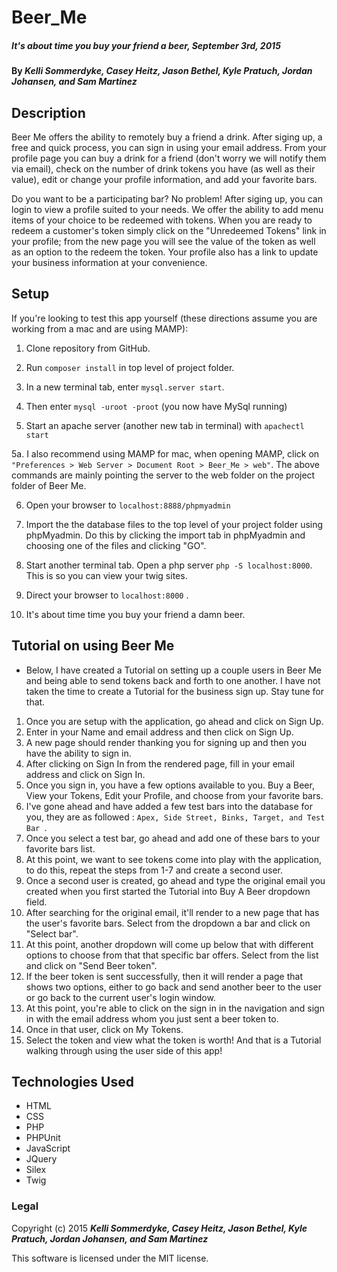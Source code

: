 # Beer_Me

##### It's about time you buy your friend a beer, September 3rd, 2015

#### By _**Kelli Sommerdyke, Casey Heitz, Jason Bethel, Kyle Pratuch, Jordan Johansen, and Sam Martinez**_

## Description

Beer Me offers the ability to remotely buy a friend a drink. After siging up, a free and quick process, you can sign in using your email address. From your profile page you can buy a drink for a friend (don't worry we will notify them via email), check on the number of drink tokens you have (as well as their value), edit or change your profile information, and add your favorite bars.

  Do you want to be a participating bar? No problem! After siging up, you can login to view a profile suited to your needs. We offer the ability to add menu items of your choice to be redeemed with tokens. When you are ready to redeem a customer's token simply click on the "Unredeemed Tokens" link in your profile; from the new page you will see the value of the token as well as an option to the redeem the token. Your profile also has a link to update your business information at your convenience.

## Setup

If you're looking to test this app yourself (these directions assume you are working from a mac and are using MAMP):

1. Clone repository from GitHub.

2. Run ```composer install``` in top level of project folder.

3. In a new terminal tab, enter ```mysql.server start```.

4. Then enter ```mysql -uroot -proot``` (you now have MySql running)

5. Start an apache server (another new tab in terminal) with ```apachectl start```

5a. I also recommend using MAMP for mac, when opening MAMP, click on ```"Preferences > Web Server > Document Root > Beer_Me > web"```.
    The above commands are mainly pointing the server to the web folder on the project folder of Beer Me.

6. Open your browser to ```localhost:8888/phpmyadmin```

7. Import the the database files to the top level of your project folder using phpMyadmin. Do this by clicking the import tab in phpMyadmin and choosing one of the files and clicking "GO".

8. Start another terminal tab. Open a php server ```php -S localhost:8000```. This is so you can view your twig sites.

9. Direct your browser to ```localhost:8000``` .

10. It's about time time you buy your friend a damn beer.

## Tutorial on using Beer Me
* Below, I have created a Tutorial on setting up a couple users in Beer Me and being able to send tokens back and forth to one another. I have not taken the time to create a Tutorial for the business sign up. Stay tune for that.

1. Once you are setup with the application, go ahead and click on Sign Up.
2. Enter in your Name and email address and then click on Sign Up.
3. A new page should render thanking you for signing up and then you have the ability to sign in.
4. After clicking on Sign In from the rendered page, fill in your email address and click on Sign In.
5. Once you sign in, you have a few options available to you. Buy a Beer, View your Tokens, Edit your Profile, and choose from your favorite bars.
6. I've gone ahead and have added a few test bars into the database for you, they are as followed : ```Apex, Side Street, Binks, Target, and Test Bar ```.
7. Once you select a test bar, go ahead and add one of these bars to your favorite bars list.
8. At this point, we want to see tokens come into play with the application, to do this, repeat the steps from 1-7 and create a second user.
9. Once a second user is created, go ahead and type the original email you created when you first started the Tutorial into Buy A Beer dropdown field.
10. After searching for the original email, it'll render to a new page that has the user's favorite bars. Select from the dropdown a bar and click on "Select bar".
11. At this point, another dropdown will come up below that with different options to choose from that that specific bar offers. Select from the list and click on "Send Beer token".
12. If the beer token is sent successfully, then it will render a page that shows two options, either to go back and send another beer to the user or go back to the current user's login window.
13. At this point, you're able to click on the sign in in the navigation and sign in with the email address whom you just sent a beer token to.
14. Once in that user, click on My Tokens.
15. Select the token and view what the token is worth!
   And that is a Tutorial walking through using the user side of this app!
## Technologies Used

* HTML
* CSS
* PHP
* PHPUnit
* JavaScript
* JQuery
* Silex
* Twig

### Legal

Copyright (c) 2015 **_Kelli Sommerdyke, Casey Heitz, Jason Bethel, Kyle Pratuch, Jordan Johansen, and Sam Martinez_**

This software is licensed under the MIT license.
